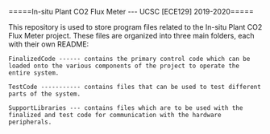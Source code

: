 =====In-situ Plant CO2 Flux Meter --- UCSC [ECE129] 2019-2020=====

This repository is used to store program files related to the In-situ Plant CO2 Flux Meter project. These files are organized into three main folders, 
each with their own README: 

	FinalizedCode ------ contains the primary control code which can be loaded onto the various components of the project to operate the entire system. 

	TestCode ----------- contains files that can be used to test different parts of the system. 

	SupportLibraries --- contains files which are to be used with the finalized and test code for communication with the hardware peripherals. 


